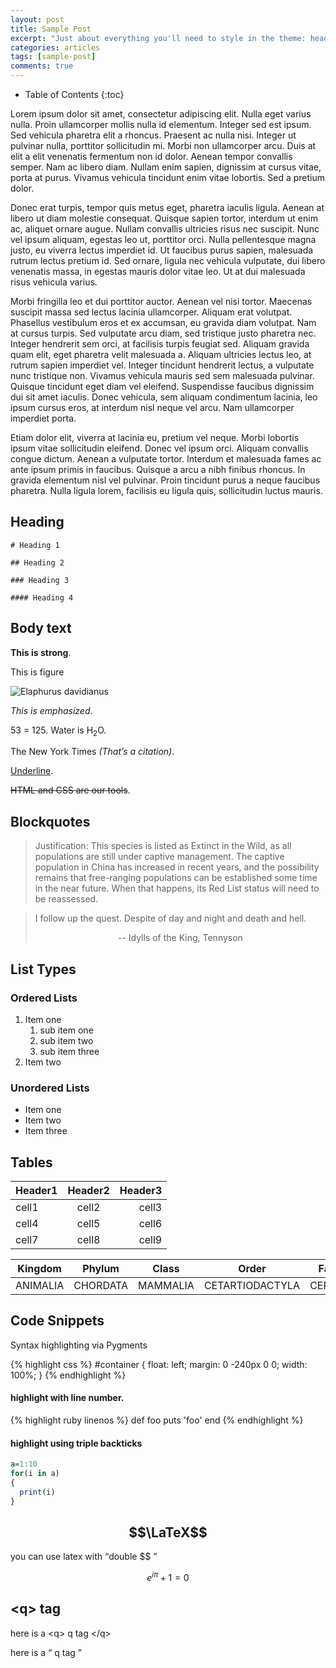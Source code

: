 ```yaml
---
layout: post
title: Sample Post
excerpt: "Just about everything you'll need to style in the theme: headings, paragraphs, blockquotes, tables, code blocks, and more."
categories: articles
tags: [sample-post]
comments: true
---
```


* Table of Contents
{:toc}


Lorem ipsum dolor sit amet, consectetur adipiscing elit. Nulla eget varius nulla. Proin ullamcorper mollis nulla id elementum. Integer sed est ipsum. Sed vehicula pharetra elit a rhoncus. Praesent ac nulla nisi. Integer ut pulvinar nulla, porttitor sollicitudin mi. Morbi non ullamcorper arcu. Duis at elit a elit venenatis fermentum non id dolor. Aenean tempor convallis semper. Nam ac libero diam. Nullam enim sapien, dignissim at cursus vitae, porta at purus. Vivamus vehicula tincidunt enim vitae lobortis. Sed a pretium dolor.

Donec erat turpis, tempor quis metus eget, pharetra iaculis ligula. Aenean at libero ut diam molestie consequat. Quisque sapien tortor, interdum ut enim ac, aliquet ornare augue. Nullam convallis ultricies risus nec suscipit. Nunc vel ipsum aliquam, egestas leo ut, porttitor orci. Nulla pellentesque magna justo, eu viverra lectus imperdiet id. Ut faucibus purus sapien, malesuada rutrum lectus pretium id. Sed ornare, ligula nec vehicula vulputate, dui libero venenatis massa, in egestas mauris dolor vitae leo. Ut at dui malesuada risus vehicula varius.

Morbi fringilla leo et dui porttitor auctor. Aenean vel nisi tortor. Maecenas suscipit massa sed lectus lacinia ullamcorper. Aliquam erat volutpat. Phasellus vestibulum eros et ex accumsan, eu gravida diam volutpat. Nam at cursus turpis. Sed vulputate arcu diam, sed tristique justo pharetra nec. Integer hendrerit sem orci, at facilisis turpis feugiat sed. Aliquam gravida quam elit, eget pharetra velit malesuada a. Aliquam ultricies lectus leo, at rutrum sapien imperdiet vel. Integer tincidunt hendrerit lectus, a vulputate nunc tristique non. Vivamus vehicula mauris sed sem malesuada pulvinar. Quisque tincidunt eget diam vel eleifend. Suspendisse faucibus dignissim dui sit amet iaculis. Donec vehicula, sem aliquam condimentum lacinia, leo ipsum cursus eros, at interdum nisl neque vel arcu. Nam ullamcorper imperdiet porta.

Etiam dolor elit, viverra at lacinia eu, pretium vel neque. Morbi lobortis ipsum vitae sollicitudin eleifend. Donec vel ipsum orci. Aliquam convallis congue dictum. Aenean a vulputate tortor. Interdum et malesuada fames ac ante ipsum primis in faucibus. Quisque a arcu a nibh finibus rhoncus. In gravida elementum nisl vel pulvinar. Proin tincidunt purus a neque faucibus pharetra. Nulla ligula lorem, facilisis eu ligula quis, sollicitudin luctus mauris.



## Heading

~~~
# Heading 1

## Heading 2

### Heading 3

#### Heading 4
~~~



## Body text

**This is strong**.

This is figure

![Elaphurus davidianus](https://i.imgur.com/Mdc4szJl.jpg "Père David's deer")

*This is emphasized*.

 53 = 125. Water is H<sub>2</sub>O.

The New York Times <cite>(That’s a citation)</cite>.

<u>Underline</u>.


<del>HTML and CSS are our tools</del>.

## Blockquotes

> Justification:
> This species is listed as Extinct in the Wild, as all populations are still under captive management. The captive population in China has increased in recent years, and the possibility remains that free-ranging populations can be established some time in the near future. When that happens, its Red List status will need to be reassessed.

> I follow up the quest. Despite of day and night and death and hell.
> <center> -- Idylls of the King, Tennyson </center>



## List Types

### Ordered Lists

1. Item one
   1. sub item one
   2. sub item two
   3. sub item three
2. Item two

### Unordered Lists

* Item one
* Item two
* Item three

## Tables

| Header1 | Header2 | Header3 |
|:--------|:-------:|--------:|
| cell1   | cell2   | cell3   |
| cell4   | cell5   | cell6   |
| cell7   | cell8   | cell9   |


| Kingdom | Phylum  | Class | Order | Family |
|:------:|:------:|:------:|:------:|:------:|
|ANIMALIA|CHORDATA|MAMMALIA|CETARTIODACTYLA|CERVIDAE|


## Code Snippets

Syntax highlighting via Pygments

{% highlight css %}
#container {
  float: left;
  margin: 0 -240px 0 0;
  width: 100%;
}
{% endhighlight %}


#### highlight with line number.

{% highlight ruby linenos  %}
def foo
  puts 'foo'
end
{% endhighlight %}


#### highlight using triple backticks

```r
a=1:10
for(i in a)
{
  print(i)
}


```

## $$\LaTeX$$

you can use latex with <q>double $$ </q>

$$e^{i\pi}+1=0$$


## \<q\> tag

here is a \<q\> q tag \</q\>


here is a <q> q tag </q>
